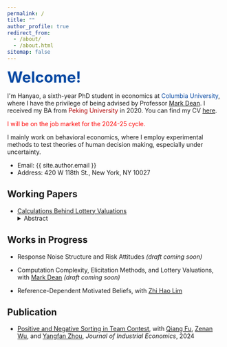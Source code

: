 ```yaml
---
permalink: /
title: ""
author_profile: true
redirect_from: 
  - /about/
  - /about.html
sitemap: false
---
```


<span style="color:#0749a3; font-size: 35px;"><b>Welcome!</b></span>

I'm Hanyao, a sixth-year PhD student in economics at <span style="color:#0749a3;">Columbia University</span>, where I have the privilege of being advised by Professor <a href='https://www.columbia.edu/~md3405/'>Mark Dean</a>. I received my BA from <span style='color:#B10000'> Peking University</span> in 2020. You can find my CV <a href="../cv">here</a>.

<span style='color:red'> I will be on the job market for the 2024-25 cycle. <span>

I mainly work on behavioral economics, where I employ experimental methods to test theories of human decision making, especially under uncertainty.

- Email: {{ site.author.email }}
- Address: 420 W 118th St., New York, NY 10027


## Working Papers

- <a href="../files/cblv.pdf" target="_blank" onclick="gtag('event', 'download', {'event_category': 'PDF', 'event_label': 'CBLV Paper'});">Calculations Behind Lottery Valuations</a>
  <details>
  <summary>Abstract</summary>
    I introduce a novel experimental design tracking subjects' calculations when valuing lotteries. Subjects' calculations predominantly fall into three groups: expected values, linear functions of potential monetary outcomes, or expressions that cannot be matched to primitives of the lotteries. Across different tasks, the calculations exhibit remarkable within-subject stability alongside substantial between-subject heterogeneity. Calculations strongly predict valuations: subjects performing calculations related to the expected values (38.1%) exhibit near risk-neutrality, while others' (61.9%) valuations on average display extreme unresponsiveness to probability changes. Finally, an analysis by calculation group reveals that distinct theoretical mechanisms drive these behaviors: the adoption of expected-value calculations is explained by a reduction in implementation costs from the provided calculator, while attribute substitution (Kahneman and Frederick, 2002) explains the linear functions of potential monetary outcomes.
  </details>

## Works in Progress
- Response Noise Structure and Risk Attitudes _(draft coming soon)_

- Computation Complexity, Elicitation Methods, and Lottery Valuations, with <a href='https://www.columbia.edu/~md3405/'>Mark Dean</a> _(draft coming soon)_
  
- Reference-Dependent Motivated Beliefs, with <a href='https://zhihao-lim.github.io/' target='_blank'>Zhi Hao Lim</a>

## Publication
- <a href="https://onlinelibrary.wiley.com/doi/epdf/10.1111/joie.12381" target="_blank">Positive and Negative Sorting in Team Contest</a>, with <a href='https://www.qiangfueconomics.net/' target='_blank'>Qiang Fu</a>, <a href='https://www.zenanwu.com/' target='_blank'>Zenan Wu</a>, and <a href='https://sites.google.com/view/yangfanzhou/'  target='_blank'>Yangfan Zhou</a>, _Journal of Industrial Economics_, 2024
